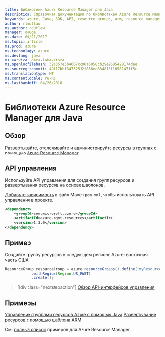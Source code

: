 ```yaml
---
title: Библиотеки Azure Resource Manager для Java
description: Справочная документация по библиотекам Azure Resource Manager для Java
keywords: Azure, Java, SDK, API, resource groups, arm, resource manager
author: rloutlaw
ms.author: routlaw
manager: douge
ms.date: 06/21/2017
ms.topic: article
ms.prod: azure
ms.technology: azure
ms.devlang: java
ms.service: data-lake-store
ms.openlocfilehash: 326357e5b4667cc06a6058cb29e9685428174dee
ms.sourcegitcommit: 49b17bbf34732512f836ee634818f1058147ff5c
ms.translationtype: HT
ms.contentlocale: ru-RU
ms.lasthandoff: 04/26/2018
---
```

# <a name="azure-resource-manager-libraries-for-java"></a>Библиотеки Azure Resource Manager для Java

## <a name="overview"></a>Обзор

Развертывайте, отслеживайте и администрируйте ресурсы в группах с помощью [Azure Resource Manager](https://docs.microsoft.com/azure/azure-resource-manager/resource-group-overview).

## <a name="management-api"></a>API управления

Используйте API управления для создания групп ресурсов и развертывания ресурсов на основе шаблонов.

[Добавьте зависимость](https://maven.apache.org/guides/getting-started/index.html#How_do_I_use_external_dependencies) в файл Maven `pom.xml`, чтобы использовать API управления в проекте.


```XML
<dependency>
    <groupId>com.microsoft.azure</groupId>
    <artifactId>azure-mgmt-resources</artifactId>
    <version>1.3.0</version>
</dependency>
```

## <a name="example"></a>Пример

Создайте группу ресурсов в следующем регионе Azure: восточная часть США.

```java
ResourceGroup resourceGroup = azure.resourceGroups().define("myResourceGroup")
            .withRegion(Region.US_EAST)
            .create();
```

> [!div class="nextstepaction"]
> [Обзор API-интерфейсов управления](/java/api/overview/azure/resources/management)

## <a name="samples"></a>Примеры

[Управление группами ресурсов Azure с помощью Java][1] 
[Развертывание ресурсов с помощью шаблона ARM][2]

[1]: https://github.com/Azure-Samples/resources-java-manage-resource-group
[2]: https://github.com/Azure-Samples/resources-java-deploy-using-arm-template

См. [полный список](https://azure.microsoft.com/resources/samples/?platform=java&term=resource) примеров для Azure Resource Manager.
